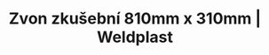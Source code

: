 ---
Link: "file:/Users/vinayakpatel/Downloads/www.weldplast.cz/zvon-zkusebni-810mm-x-310mm"
product_name: "Zvon vakuový zkušebníhranatý, 810 mm x 310 mm"
product_id: "Obj. číslo:152.981"
title: "Zvon zkušební 810mm x 310mm | Weldplast"
product_desc: "LEISTER VAKUOVÝ ZKUŠEBNÍ ZVON na testování těsnosti svarů pomocí změny podtlaku s manometrem.Obdelníkový tvar (810 mm x 310 mm)Velká testovací oblastSnadná manipulaceKompletní testovací zařízení se skládá ze zvonu (hranatého nebo kulatého) a vývěvy."
product_specs: "Rozměry (D x Š x V)mm810 x 310"
product_downloads: "ZVON ZKUŠEBNÍ - produktový list																								stáhnout																								"
href: "https://www.weldplast.cz/files/zvon-s-vyvevou-produktovy-list-eng-1.pdf, https://www.weldplast.cz/files/zvon-s-vyvevou-produktovy-list-eng-1.pdf"
accessories: "Pumpa vákuová230 V, vč. kufru, 5 m hadice, množství vzduchu 3,5/4,2 m3/hZvon vakuový zkušebníkulatý, ø 320"
similar_products: ""
---